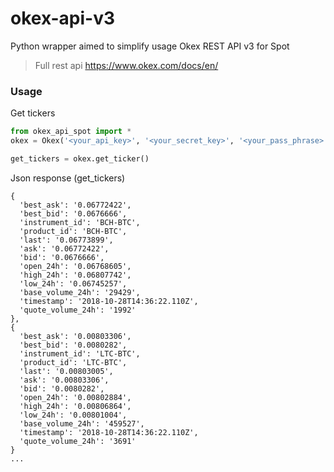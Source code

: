 # okex-api-v3
Python wrapper aimed to simplify usage Okex REST API v3 for Spot
> Full rest api https://www.okex.com/docs/en/

### Usage
Get tickers
```python
from okex_api_spot import *
okex = Okex('<your_api_key>', '<your_secret_key>', '<your_pass_phrase>', '<your_fund_password>')

get_tickers = okex.get_ticker()
```
Json response (get_tickers)
```
{
  'best_ask': '0.06772422',
  'best_bid': '0.0676666',
  'instrument_id': 'BCH-BTC',
  'product_id': 'BCH-BTC',
  'last': '0.06773899',
  'ask': '0.06772422',
  'bid': '0.0676666',
  'open_24h': '0.06768605',
  'high_24h': '0.06807742',
  'low_24h': '0.06745257',
  'base_volume_24h': '29429',
  'timestamp': '2018-10-28T14:36:22.110Z',
  'quote_volume_24h': '1992'
},
{
  'best_ask': '0.00803306',
  'best_bid': '0.0080282',
  'instrument_id': 'LTC-BTC',
  'product_id': 'LTC-BTC',
  'last': '0.00803005',
  'ask': '0.00803306',
  'bid': '0.0080282',
  'open_24h': '0.00802884',
  'high_24h': '0.00806864',
  'low_24h': '0.00801004',
  'base_volume_24h': '459527',
  'timestamp': '2018-10-28T14:36:22.110Z',
  'quote_volume_24h': '3691'
}
...
```
